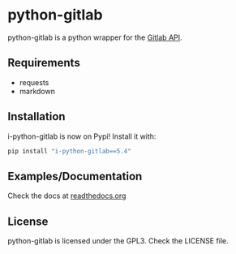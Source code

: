 # python-gitlab

python-gitlab is a python wrapper for the [Gitlab API](https://github.com/gitlabhq/gitlabhq/tree/master/doc/api).

## Requirements

- requests
- markdown

## Installation

i-python-gitlab is now on Pypi! Install it with:

```bash
pip install "i-python-gitlab==5.4"
```

## Examples/Documentation

Check the docs at [readthedocs.org](http://python-gitlab.readthedocs.org)

## License

python-gitlab is licensed under the GPL3. Check the LICENSE file.
